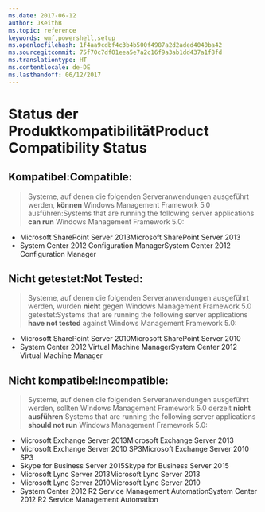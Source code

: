 ```yaml
---
ms.date: 2017-06-12
author: JKeithB
ms.topic: reference
keywords: wmf,powershell,setup
ms.openlocfilehash: 1f4aa9cdbf4c3b4b500f4987a2d2aded4040ba42
ms.sourcegitcommit: 75f70c7df01eea5e7a2c16f9a3ab1dd437a1f8fd
ms.translationtype: HT
ms.contentlocale: de-DE
ms.lasthandoff: 06/12/2017
---
```

# <a name="product-compatibility-status"></a><span data-ttu-id="56388-102">Status der Produktkompatibilität</span><span class="sxs-lookup"><span data-stu-id="56388-102">Product Compatibility Status</span></span>

## <a name="compatible"></a><span data-ttu-id="56388-103">Kompatibel:</span><span class="sxs-lookup"><span data-stu-id="56388-103">Compatible:</span></span>
> <span data-ttu-id="56388-104">Systeme, auf denen die folgenden Serveranwendungen ausgeführt werden, **können** Windows Management Framework 5.0 ausführen:</span><span class="sxs-lookup"><span data-stu-id="56388-104">Systems that are running the following server applications **can run** Windows Management Framework 5.0:</span></span>

- <span data-ttu-id="56388-105">Microsoft SharePoint Server 2013</span><span class="sxs-lookup"><span data-stu-id="56388-105">Microsoft SharePoint Server 2013</span></span>
- <span data-ttu-id="56388-106">System Center 2012 Configuration Manager</span><span class="sxs-lookup"><span data-stu-id="56388-106">System Center 2012 Configuration Manager</span></span>

## <a name="not-tested"></a><span data-ttu-id="56388-107">Nicht getestet:</span><span class="sxs-lookup"><span data-stu-id="56388-107">Not Tested:</span></span>
> <span data-ttu-id="56388-108">Systeme, auf denen die folgenden Serveranwendungen ausgeführt werden, wurden **nicht** gegen Windows Management Framework 5.0 getestet:</span><span class="sxs-lookup"><span data-stu-id="56388-108">Systems that are running the following server applications **have not tested** against Windows Management Framework 5.0:</span></span>

- <span data-ttu-id="56388-109">Microsoft SharePoint Server 2010</span><span class="sxs-lookup"><span data-stu-id="56388-109">Microsoft SharePoint Server 2010</span></span>
- <span data-ttu-id="56388-110">System Center 2012 Virtual Machine Manager</span><span class="sxs-lookup"><span data-stu-id="56388-110">System Center 2012 Virtual Machine Manager</span></span>

## <a name="incompatible"></a><span data-ttu-id="56388-111">Nicht kompatibel:</span><span class="sxs-lookup"><span data-stu-id="56388-111">Incompatible:</span></span>
> <span data-ttu-id="56388-112">Systeme, auf denen die folgenden Serveranwendungen ausgeführt werden, sollten Windows Management Framework 5.0 derzeit **nicht ausführen**:</span><span class="sxs-lookup"><span data-stu-id="56388-112">Systems that are running the following server applications **should not run** Windows Management Framework 5.0:</span></span>

- <span data-ttu-id="56388-113">Microsoft Exchange Server 2013</span><span class="sxs-lookup"><span data-stu-id="56388-113">Microsoft Exchange Server 2013</span></span>
- <span data-ttu-id="56388-114">Microsoft Exchange Server 2010 SP3</span><span class="sxs-lookup"><span data-stu-id="56388-114">Microsoft Exchange Server 2010 SP3</span></span>
- <span data-ttu-id="56388-115">Skype for Business Server 2015</span><span class="sxs-lookup"><span data-stu-id="56388-115">Skype for Business Server 2015</span></span>
- <span data-ttu-id="56388-116">Microsoft Lync Server 2013</span><span class="sxs-lookup"><span data-stu-id="56388-116">Microsoft Lync Server 2013</span></span>
- <span data-ttu-id="56388-117">Microsoft Lync Server 2010</span><span class="sxs-lookup"><span data-stu-id="56388-117">Microsoft Lync Server 2010</span></span>
- <span data-ttu-id="56388-118">System Center 2012 R2 Service Management Automation</span><span class="sxs-lookup"><span data-stu-id="56388-118">System Center 2012 R2 Service Management Automation</span></span>

